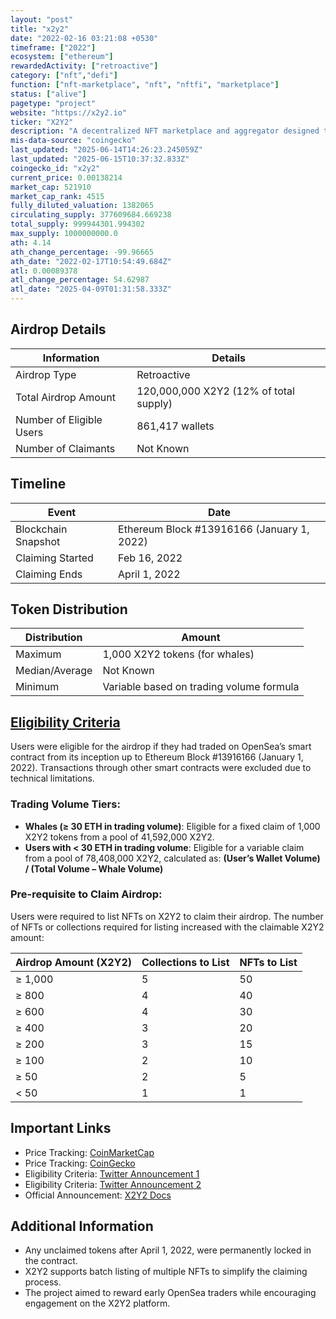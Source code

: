 ```yaml
---
layout: "post"
title: "x2y2"
date: "2022-02-16 03:21:08 +0530"
timeframe: ["2022"]
ecosystem: ["ethereum"]
rewardedActivity: ["retroactive"]
category: ["nft","defi"]
function: ["nft-marketplace", "nft", "nftfi", "marketplace"]
status: ["alive"]
pagetype: "project"
website: "https://x2y2.io"
ticker: "X2Y2"
description: "A decentralized NFT marketplace and aggregator designed to provide users with enhanced trading tools, rewards, and a fairer fee structure."
mis-data-source: "coingecko"
last_updated: "2025-06-14T14:26:23.245059Z"
last_updated: "2025-06-15T10:37:32.833Z"
coingecko_id: "x2y2"
current_price: 0.00138214
market_cap: 521910
market_cap_rank: 4515
fully_diluted_valuation: 1382065
circulating_supply: 377609684.669238
total_supply: 999944301.994302
max_supply: 1000000000.0
ath: 4.14
ath_change_percentage: -99.96665
ath_date: "2022-02-17T10:54:49.684Z"
atl: 0.00089378
atl_change_percentage: 54.62987
atl_date: "2025-04-09T01:31:58.333Z"
---
```


## Airdrop Details

| Information              | Details                                |
| ------------------------ | -------------------------------------- |
| Airdrop Type             | Retroactive                            |
| Total Airdrop Amount     | 120,000,000 X2Y2 (12% of total supply) |
| Number of Eligible Users | 861,417 wallets                        |
| Number of Claimants      | Not Known                              |

## Timeline

| Event               | Date                                       |
| ------------------- | ------------------------------------------ |
| Blockchain Snapshot | Ethereum Block #13916166 (January 1, 2022) |
| Claiming Started    | Feb 16, 2022                               |
| Claiming Ends       | April 1, 2022                              |

## Token Distribution

| Distribution   | Amount                                   |
| -------------- | ---------------------------------------- |
| Maximum        | 1,000 X2Y2 tokens (for whales)           |
| Median/Average | Not Known                                |
| Minimum        | Variable based on trading volume formula |

## [Eligibility Criteria](https://docs.x2y2.io/tokens/rewards/opensea-airdrop)

Users were eligible for the airdrop if they had traded on OpenSea’s smart contract from its inception up to Ethereum Block #13916166 (January 1, 2022). Transactions through other smart contracts were excluded due to technical limitations.

### Trading Volume Tiers:

- **Whales (≥ 30 ETH in trading volume)**: Eligible for a fixed claim of 1,000 X2Y2 tokens from a pool of 41,592,000 X2Y2.
- **Users with < 30 ETH in trading volume**: Eligible for a variable claim from a pool of 78,408,000 X2Y2, calculated as:
  **(User’s Wallet Volume) / (Total Volume – Whale Volume)**

### Pre-requisite to Claim Airdrop:

Users were required to list NFTs on X2Y2 to claim their airdrop. The number of NFTs or collections required for listing increased with the claimable X2Y2 amount:

| Airdrop Amount (X2Y2) | Collections to List | NFTs to List |
| --------------------- | ------------------- | ------------ |
| ≥ 1,000               | 5                   | 50           |
| ≥ 800                 | 4                   | 40           |
| ≥ 600                 | 4                   | 30           |
| ≥ 400                 | 3                   | 20           |
| ≥ 200                 | 3                   | 15           |
| ≥ 100                 | 2                   | 10           |
| ≥ 50                  | 2                   | 5            |
| < 50                  | 1                   | 1            |

## Important Links

- Price Tracking: [CoinMarketCap](https://coinmarketcap.com/currencies/x2y2/)
- Price Tracking: [CoinGecko](https://www.coingecko.com/en/coins/x2y2)
- Eligibility Criteria: [Twitter Announcement 1](https://x.com/the_x2y2/status/1493734526610071554)
- Eligibility Criteria: [Twitter Announcement 2](https://x.com/the_x2y2/status/1494563271684329478)
- Official Announcement: [X2Y2 Docs](https://docs.x2y2.io/tokens/rewards/opensea-airdrop)

## Additional Information

- Any unclaimed tokens after April 1, 2022, were permanently locked in the contract.
- X2Y2 supports batch listing of multiple NFTs to simplify the claiming process.
- The project aimed to reward early OpenSea traders while encouraging engagement on the X2Y2 platform.